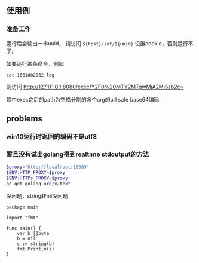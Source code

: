 ## 使用例

### 准备工作
运行后会输出一串uuid，
请访问 `${host}/set/${uuid}` 设置cookie，否则运行不了。


如要运行某条命令，例如
```
cat 1661802062.log
```
则访问
http://127.111.0.1:8080/exec/Y2F0%20MTY2MTgwMjA2Mi5sb2c=

其中exec之后的path为空格分割的各个arg的url safe base64编码

## problems

### win10运行时返回的编码不是utf8

### 暂且没有试出golang得到realtime stdoutput的方法

``` powershell
$proxy="http://localhost:10809"
$ENV:HTTP_PROXY=$proxy
$ENV:HTTPs_PROXY=$proxy
go get golang.org/x/text       
```


没问题，string转nil没问题
``` golang
package main

import "fmt"

func main() {
	var b []byte
	b = nil
	s := string(b)
	fmt.Println(s)
}

```